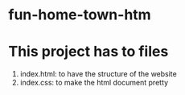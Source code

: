 # fun-home-town-htm

# This project has to files

1. index.html: to have the structure of the website
2. index.css: to make the html document pretty
